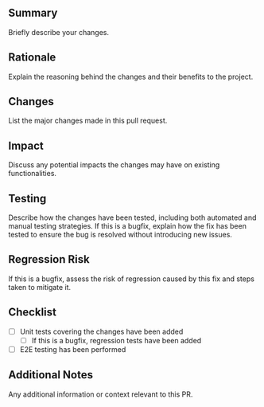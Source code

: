 ## Summary

Briefly describe your changes.

## Rationale

Explain the reasoning behind the changes and their benefits to the project.

## Changes

List the major changes made in this pull request.

## Impact

Discuss any potential impacts the changes may have on existing functionalities.

## Testing

Describe how the changes have been tested, including both automated and manual testing strategies.
If this is a bugfix, explain how the fix has been tested to ensure the bug is resolved without introducing new issues.

## Regression Risk

If this is a bugfix, assess the risk of regression caused by this fix and steps taken to mitigate it.

## Checklist

- [ ] Unit tests covering the changes have been added
  - [ ] If this is a bugfix, regression tests have been added

- [ ] E2E testing has been performed

## Additional Notes

Any additional information or context relevant to this PR.
